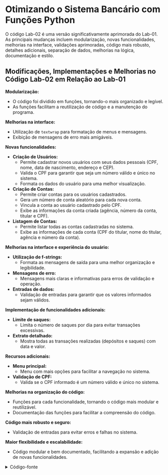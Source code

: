 # Otimizando o Sistema Bancário com Funções Python

O código Lab-02 é uma versão significativamente aprimorada do Lab-01. As principais mudanças incluem modularização, novas funcionalidades, melhorias na interface, validações aprimoradas, código mais robusto, detalhes adicionais, separação de dados, melhorias na lógica, documentação e estilo.

## **Modificações, Implementações e Melhorias no Código Lab-02 em Relação ao Lab-01**

**Modularização:**

* O código foi dividido em funções, tornando-o mais organizado e legível.
* As funções facilitam a reutilização de código e a manutenção do programa.

**Melhorias na interface:**

* Utilização de `textwrap` para formatação de menus e mensagens.
* Exibição de mensagens de erro mais amigáveis.

**Novas funcionalidades:**

* **Criação de Usuários:**
  * Permite cadastrar novos usuários com seus dados pessoais (CPF, nome, data de nascimento, endereço e CEP).
  * Valida o CPF para garantir que seja um número válido e único no sistema.
  * Formata os dados do usuário para uma melhor visualização.
* **Criação de Contas:**
  * Permite criar contas para os usuários cadastrados.
  * Gera um número de conta aleatório para cada nova conta.
  * Vincula a conta ao usuário cadastrado pelo CPF.
  * Exibe as informações da conta criada (agência, número da conta, titular e CPF).
* **Listagem de Contas:**
  * Permite listar todas as contas cadastradas no sistema.
  * Exibe as informações de cada conta (CPF do titular, nome do titular, agência e número da conta).

**Melhorias na interface e experiência do usuário:**

* **Utilização de f-strings:**
  * Formata as mensagens de saída para uma melhor organização e legibilidade.
* **Mensagens de erro:**
  * Mensagens mais claras e informativas para erros de validação e operação.
* **Entradas de dados:**
  * Validação de entradas para garantir que os valores informados sejam válidos.

**Implementação de funcionalidades adicionais:**

* **Limite de saques:**
  * Limita o número de saques por dia para evitar transações excessivas.
* **Extrato detalhado:**
  * Mostra todas as transações realizadas (depósitos e saques) com data e valor.

**Recursos adicionais:**

* **Menu principal:**
  * Menu com mais opções para facilitar a navegação no sistema.
* **Validação de CPF:**
  * Valida se o CPF informado é um número válido e único no sistema.

**Melhorias na organização do código:**

* Funções para cada funcionalidade, tornando o código mais modular e reutilizável.
* Documentação das funções para facilitar a compreensão do código.

**Código mais robusto e seguro:**

* Validação de entradas para evitar erros e falhas no sistema.

**Maior flexibilidade e escalabilidade:**

* Código modular e bem documentado, facilitando a expansão e adição de novas funcionalidades.

<details>
<summary>Código-fonte</summary>

**LAB-02** - [/lab-02.py](./lab-02.py)

```python
import textwrap
import random

def menu():
    menu = """
++=======================++
||      Virtus Bank      ||
||                       ||
||     [1] Depositar     ||
||     [2] Sacar         ||
||     [3] Extrato       ||
||     [4] Novo Usuário  ||
||     [5] Nova Conta    ||
||     [6] Listar Contas ||
||     [0] Sair          ||
||                       ||
++=======================++

Digite a sua opção: """
    return input(textwrap.dedent(menu))


def depositar(saldo, valor, extrato, /):
    if valor > 0:
        saldo += valor
        extrato += f"Depósito:\tR$ {valor:.2f}\n"
        print("Depósito realizado com sucesso!")
    else:
        print("Erro! O valor informado é inválido.")

    return saldo, extrato


def sacar(*, saldo, valor, extrato, limite, numero_saques, limite_saques):
    excedeu_saldo = valor > saldo
    excedeu_limite = valor > limite
    excedeu_saques = numero_saques >= limite_saques

    if excedeu_saldo:
        print("Erro! Você não tem saldo suficiente.")

    elif excedeu_limite:
        print("Erro! O valor do saque excede o limite.")

    elif excedeu_saques:
        print("Erro! Número máximo de saques excedido.")

    elif valor > 0:
        saldo -= valor
        extrato += f"Saque:\t\tR$ {valor:.2f}\n"
        numero_saques += 1
        print("Saque realizado com sucesso!")

    else:
        print("Erro! O valor informado é inválido.")

    return saldo, extrato


def exibir_extrato(saldo, /, *, extrato):
    print(
        """
===========================
        Virtus Bank      
          EXTRATO        
                         
{}                       
                         
    Saldo: R$ {:.2f}     
                         
===========================
""".format(
                    extrato if extrato else "Sem movimentações.",
                    saldo,
                )
            )
    input("Pressione Enter para continuar...")

def criar_usuario(usuarios):
  while True:
    cpf = input("Informe o CPF (somente números): ")
    if not cpf.isdigit() or len(cpf) != 11:
      print("CPF inválido. Digite novamente (somente números): ")
      continue
    break
  usuario = filtrar_usuario(cpf, usuarios)

  if usuario:
    print("Já existe usuário com esse CPF!")
    return

  nome = input("Nome Completo: ")
  while True:
    data_nascimento = input("Data de Nascimento (DDMMAAAA): ")
    if not data_nascimento.isdigit() or len(data_nascimento) != 8:
      print("Data de Nascimento inválida. Digite novamente (DDMMAAAA): ")
      continue
    break
#   data_nascimento = input("Data de Nascimento (dd-mm-aaaa): ")
  logradouro = input("Logradouro: ")
  numero = input("Número: ")
  complemento = input("Complemento (opcional): ")
  bairro = input("Bairro: ")
  cidade = input("Cidade: ")
  estado = input("Estado: ")
  cep = input("CEP (somente números): ")
  while not cep.isdigit() or len(cep) != 8:
    cep = input("CEP inválido. Digite novamente (somente números): ")

  data_nascimento_formatada = f"{data_nascimento[:2]}/{data_nascimento[2:4]}/{data_nascimento[4:]}"
  cpf_formatado = f"{cpf[:3]}.{cpf[3:6]}.{cpf[6:9]}/{cpf[9:]}"
  cep_formatado = f"{cep[:5]}-{cep[5:]}"
  endereco = f"{logradouro}, {numero} {'- ' + complemento if complemento else ''}"
  localidade = f"{bairro} - {cidade}/{estado}"
  usuario = {"nome": nome, "data_nascimento_formatada": data_nascimento_formatada, "cpf": cpf, "cpf_formatado": cpf_formatado, "endereco": endereco, "localidade": localidade, "cep_formatado": cep_formatado}

  usuarios.append(usuario)

  print("*" * 40)
  print(f"""
    Usuário criado com sucesso!
        4
        
    Dados do Inseridos:

  CPF: {usuario['cpf_formatado']}
  Nome: {usuario['nome']}
  Data de Nascimento: {usuario['data_nascimento_formatada']}
  Endereço: {usuario['endereco']}
  Localidade: {usuario['localidade']}
  CEP: {usuario['cep_formatado']}
  """)
  print("*" * 40)
  input("Pressione Enter para continuar...")
  
def filtrar_usuario(cpf, usuarios):
    usuarios_filtrados = [usuario for usuario in usuarios if usuario["cpf"] == cpf]
    return usuarios_filtrados[0] if usuarios_filtrados else None

def criar_conta(agencia, numero_conta, usuarios):
    cpf = input("Informe o CPF do usuário: ")
    usuario = filtrar_usuario(cpf, usuarios)
    numero_conta = random.randint(100000, 999999)
    numero_conta_formatado = f"{numero_conta}-0"
    cpf_formatado = f"{cpf[:3]}.{cpf[3:6]}.{cpf[6:9]}/{cpf[9:]}"

    if usuario:
        print("Conta criada com sucesso!")
        return {"agencia": agencia, "numero_conta": numero_conta_formatado, "usuario": usuario, "cpf_formatado": cpf_formatado}

    print("Usuário não encontrado, fluxo de criação de conta encerrado!")


def listar_contas(contas):
    for conta in contas:
        linha = f"""\
            CPF:\t\t{conta['cpf_formatado']}
            Titular:\t{conta['usuario']['nome']}
            Agência:\t{conta['agencia']}
            C/C:\t\t{conta['numero_conta']}
        """
        print("*" * 40)
        print(textwrap.dedent(linha))
        input("Pressione Enter para continuar...")


def main():
    LIMITE_SAQUES = 3
    AGENCIA = "0001"

    saldo = 0
    limite = 500
    extrato = ""
    numero_saques = 0
    usuarios = []
    contas = []

    while True:
        opcao = menu()

        if opcao == "1":
            valor = float(input("Informe o valor do depósito: "))

            saldo, extrato = depositar(saldo, valor, extrato)

        elif opcao == "2":
            valor = float(input("Informe o valor do saque: "))

            saldo, extrato = sacar(
                saldo=saldo,
                valor=valor,
                extrato=extrato,
                limite=limite,
                numero_saques=numero_saques,
                limite_saques=LIMITE_SAQUES,
            )

        elif opcao == "3":
            exibir_extrato(saldo, extrato=extrato)

        elif opcao == "4":
            criar_usuario(usuarios)

        elif opcao == "5":
            numero_conta = len(contas) + 1
            conta = criar_conta(AGENCIA, numero_conta, usuarios)

            if conta:
                contas.append(conta)

        elif opcao == "6":
            listar_contas(contas)

        elif opcao == "0":
            break

        else:
            print("Operação inválida, por favor selecione novamente a operação desejada.")


main()
```

</details>
